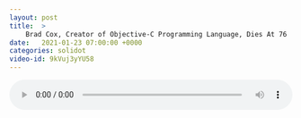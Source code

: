 ```yaml
---
layout: post
title:  >
    Brad Cox, Creator of Objective-C Programming Language, Dies At 76
date:   2021-01-23 07:00:00 +0000
categories: solidot
video-id: 9kVuj3yYU58
---
```


<audio src="/assets/744da5832ff11e54459b00be5505f1a8.mp3" style="width: 100%;" controls></audio>

